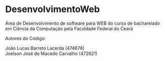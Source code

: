 # DesenvolvimentoWeb
Área de Desenvolvimento de software para WEB do curso de bacharelado em Ciência da Computação pela Faculdade Federal do Ceará

Autores do Código:

João Lucas Barreto Lacerda (474676)
<br>
Joelson José de Macedo Carvalho (472621)


